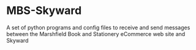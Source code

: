 MBS-Skyward
==========
A set of python programs and config files to receive and send 
messages between the Marshfield Book and Stationery eCommerce
web site and Skyward
